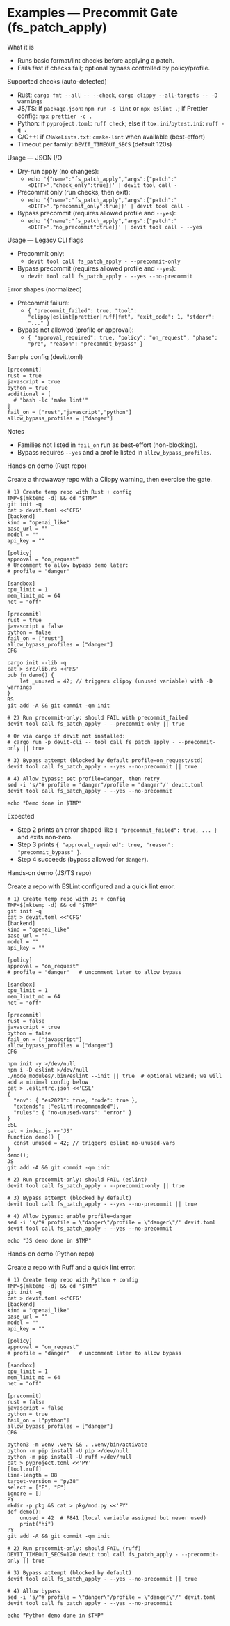 # Examples — Precommit Gate (fs_patch_apply)

What it is
- Runs basic format/lint checks before applying a patch.
- Fails fast if checks fail; optional bypass controlled by policy/profile.

Supported checks (auto-detected)
- Rust: `cargo fmt --all -- --check`, `cargo clippy --all-targets -- -D warnings`
- JS/TS: if `package.json`: `npm run -s lint` or `npx eslint .`; if Prettier config: `npx prettier -c .`
- Python: if `pyproject.toml`: `ruff check`; else if `tox.ini`/`pytest.ini`: `ruff -q .`
- C/C++: if `CMakeLists.txt`: `cmake-lint` when available (best-effort)
- Timeout per family: `DEVIT_TIMEOUT_SECS` (default 120s)

Usage — JSON I/O
- Dry-run apply (no changes):
  - `echo '{"name":"fs_patch_apply","args":{"patch":"<DIFF>","check_only":true}}' | devit tool call -`
- Precommit only (run checks, then exit):
  - `echo '{"name":"fs_patch_apply","args":{"patch":"<DIFF>","precommit_only":true}}' | devit tool call -`
- Bypass precommit (requires allowed profile and `--yes`):
  - `echo '{"name":"fs_patch_apply","args":{"patch":"<DIFF>","no_precommit":true}}' | devit tool call - --yes`

Usage — Legacy CLI flags
- Precommit only:
  - `devit tool call fs_patch_apply - --precommit-only`
- Bypass precommit (requires allowed profile and `--yes`):
  - `devit tool call fs_patch_apply - --yes --no-precommit`

Error shapes (normalized)
- Precommit failure:
  - `{ "precommit_failed": true, "tool": "clippy|eslint|prettier|ruff|fmt", "exit_code": 1, "stderr": "..." }`
- Bypass not allowed (profile or approval):
  - `{ "approval_required": true, "policy": "on_request", "phase": "pre", "reason": "precommit_bypass" }`

Sample config (devit.toml)

```
[precommit]
rust = true
javascript = true
python = true
additional = [
  # "bash -lc 'make lint'"
]
fail_on = ["rust","javascript","python"]
allow_bypass_profiles = ["danger"]
```

Notes
- Families not listed in `fail_on` run as best-effort (non-blocking).
- Bypass requires `--yes` and a profile listed in `allow_bypass_profiles`.

Hands‑on demo (Rust repo)

Create a throwaway repo with a Clippy warning, then exercise the gate.

```
# 1) Create temp repo with Rust + config
TMP=$(mktemp -d) && cd "$TMP"
git init -q
cat > devit.toml <<'CFG'
[backend]
kind = "openai_like"
base_url = ""
model = ""
api_key = ""

[policy]
approval = "on_request"
# Uncomment to allow bypass demo later:
# profile = "danger"

[sandbox]
cpu_limit = 1
mem_limit_mb = 64
net = "off"

[precommit]
rust = true
javascript = false
python = false
fail_on = ["rust"]
allow_bypass_profiles = ["danger"]
CFG

cargo init --lib -q
cat > src/lib.rs <<'RS'
pub fn demo() {
    let _unused = 42; // triggers clippy (unused variable) with -D warnings
}
RS
git add -A && git commit -qm init

# 2) Run precommit-only: should FAIL with precommit_failed
devit tool call fs_patch_apply - --precommit-only || true

# Or via cargo if devit not installed:
# cargo run -p devit-cli -- tool call fs_patch_apply - --precommit-only || true

# 3) Bypass attempt (blocked by default profile=on_request/std)
devit tool call fs_patch_apply - --yes --no-precommit || true

# 4) Allow bypass: set profile=danger, then retry
sed -i 's/^# profile = "danger"/profile = "danger"/' devit.toml
devit tool call fs_patch_apply - --yes --no-precommit

echo "Demo done in $TMP"
```

Expected
- Step 2 prints an error shaped like `{ "precommit_failed": true, ... }` and exits non‑zero.
- Step 3 prints `{ "approval_required": true, "reason": "precommit_bypass" }`.
- Step 4 succeeds (bypass allowed for `danger`).

Hands‑on demo (JS/TS repo)

Create a repo with ESLint configured and a quick lint error.

```
# 1) Create temp repo with JS + config
TMP=$(mktemp -d) && cd "$TMP"
git init -q
cat > devit.toml <<'CFG'
[backend]
kind = "openai_like"
base_url = ""
model = ""
api_key = ""

[policy]
approval = "on_request"
# profile = "danger"   # uncomment later to allow bypass

[sandbox]
cpu_limit = 1
mem_limit_mb = 64
net = "off"

[precommit]
rust = false
javascript = true
python = false
fail_on = ["javascript"]
allow_bypass_profiles = ["danger"]
CFG

npm init -y >/dev/null
npm i -D eslint >/dev/null
./node_modules/.bin/eslint --init || true  # optional wizard; we will add a minimal config below
cat > .eslintrc.json <<'ESL'
{
  "env": { "es2021": true, "node": true },
  "extends": ["eslint:recommended"],
  "rules": { "no-unused-vars": "error" }
}
ESL
cat > index.js <<'JS'
function demo() {
  const unused = 42; // triggers eslint no-unused-vars
}
demo();
JS
git add -A && git commit -qm init

# 2) Run precommit-only: should FAIL (eslint)
devit tool call fs_patch_apply - --precommit-only || true

# 3) Bypass attempt (blocked by default)
devit tool call fs_patch_apply - --yes --no-precommit || true

# 4) Allow bypass: enable profile=danger
sed -i 's/^# profile = \"danger\"/profile = \"danger\"/' devit.toml
devit tool call fs_patch_apply - --yes --no-precommit

echo "JS demo done in $TMP"
```

Hands‑on demo (Python repo)

Create a repo with Ruff and a quick lint error.

```
# 1) Create temp repo with Python + config
TMP=$(mktemp -d) && cd "$TMP"
git init -q
cat > devit.toml <<'CFG'
[backend]
kind = "openai_like"
base_url = ""
model = ""
api_key = ""

[policy]
approval = "on_request"
# profile = "danger"   # uncomment later to allow bypass

[sandbox]
cpu_limit = 1
mem_limit_mb = 64
net = "off"

[precommit]
rust = false
javascript = false
python = true
fail_on = ["python"]
allow_bypass_profiles = ["danger"]
CFG

python3 -m venv .venv && . .venv/bin/activate
python -m pip install -U pip >/dev/null
python -m pip install -U ruff >/dev/null
cat > pyproject.toml <<'PY'
[tool.ruff]
line-length = 88
target-version = "py38"
select = ["E", "F"]
ignore = []
PY
mkdir -p pkg && cat > pkg/mod.py <<'PY'
def demo():
    unused = 42  # F841 (local variable assigned but never used)
    print("hi")
PY
git add -A && git commit -qm init

# 2) Run precommit-only: should FAIL (ruff)
DEVIT_TIMEOUT_SECS=120 devit tool call fs_patch_apply - --precommit-only || true

# 3) Bypass attempt (blocked by default)
devit tool call fs_patch_apply - --yes --no-precommit || true

# 4) Allow bypass
sed -i 's/^# profile = \"danger\"/profile = \"danger\"/' devit.toml
devit tool call fs_patch_apply - --yes --no-precommit

echo "Python demo done in $TMP"
```
